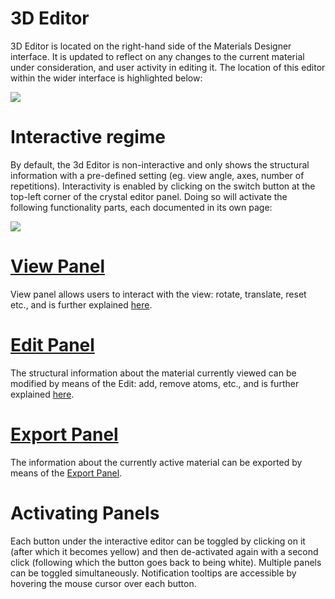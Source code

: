 # 3D Editor

3D Editor is located on the right-hand side of the Materials Designer interface. It is updated to reflect on any changes to the current material under consideration, and user activity in editing it. The location of this editor within the wider interface is highlighted below:

<img src="/images/3D-viewer.png"/>

# Interactive regime

By default, the 3d Editor is non-interactive and only shows the structural information with a pre-defined setting (eg. view angle, axes, number of repetitions). Interactivity is enabled by clicking on the switch button <i class="zmdi zmdi-power zmdi-hc-border"></i> at the top-left corner of the crystal editor panel. Doing so will activate the following functionality parts, each documented in its own page:

<img src="/images/3D-viewer-panels.png"/>
 
# [View Panel](./3d-editor/view.md)

View panel allows users to interact with the view: rotate, translate, reset etc., and is further explained [here](./3d-editor/view.md). 

# [Edit Panel](./3d-editor/edit.md)

The structural information about the material currently viewed can be modified by means of the Edit: add, remove atoms, etc., and is further explained [here](./3d-editor/edit.md).   

# [Export Panel](./3d-editor/export.md)

The information about the currently active material can be exported by means of the [Export Panel](./3d-editor/export.md).   

# Activating Panels

Each button under the interactive editor can be toggled by clicking on it (after which it becomes yellow) and then de-activated again with a second click (following which the button goes back to being white). Multiple panels can be toggled simultaneously. Notification tooltips are accessible by hovering the mouse cursor over each button.

